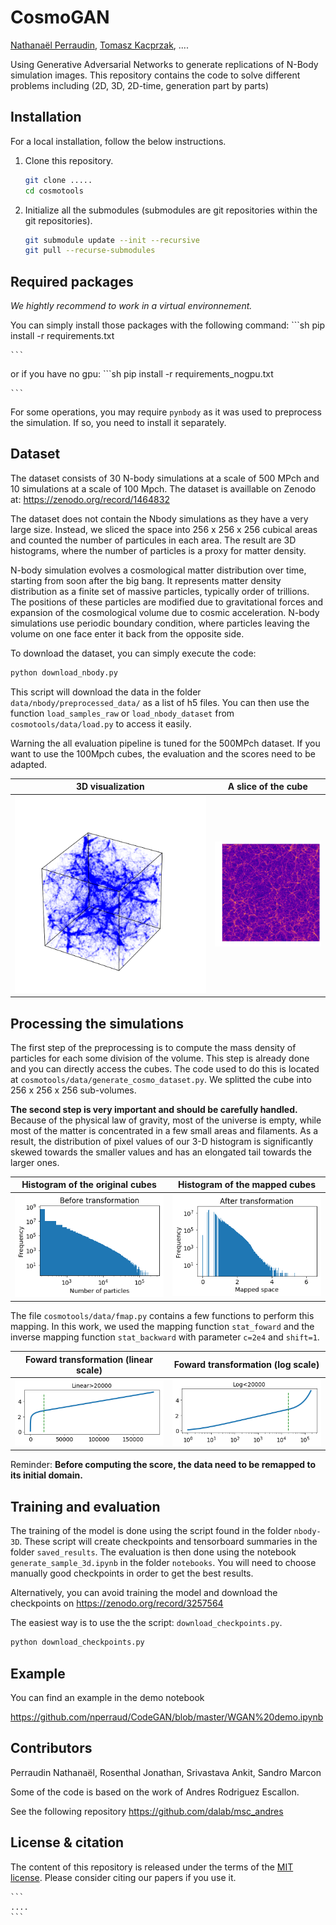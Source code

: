 # CosmoGAN

[Nathanaël Perraudin][nath], [Tomasz Kacprzak][tomek], ....

[nath]: https://perraudin.info
[tomek]: http://www.ipa.phys.ethz.ch/people/person-detail.MjEyNzM5.TGlzdC82NjQsNTkxMDczNDQw.html

Using Generative Adversarial Networks to generate replications of N-Body simulation images. This repository contains the code to solve different problems including (2D, 3D, 2D-time, generation part by parts)

## Installation

For a local installation, follow the below instructions.

1. Clone this repository.
   ```sh
   git clone .....
   cd cosmotools
   ```
2. Initialize all the submodules (submodules are git repositories within the git repositories).
	```sh
	git submodule update --init --recursive
	git pull --recurse-submodules
	```


## Required packages

*We hightly recommend to work in a virtual environnement.*

You can simply install those packages with the following command:
	```sh
	pip install -r requirements.txt
	
	```
or if you have no gpu:
	```sh
	pip install -r requirements_nogpu.txt
	
	```

For some operations, you may require `pynbody` as it was used to preprocess the simulation. If so, you need to install it separately.

## Dataset

The dataset consists of 30 N-body simulations at a scale of 500 MPch and 10 simulations at a scale of 100 Mpch. The dataset is availlable on Zenodo at: 
https://zenodo.org/record/1464832

The dataset does not contain the Nbody simulations as they have a very large size. Instead, we sliced the space into 256 x 256 x 256 cubical areas and counted the number of particules in each area. The result are 3D histograms, where the number of particles is a proxy for matter density.

N-body simulation evolves a cosmological matter distribution over time, starting from soon after the big bang.
It represents matter density distribution as a finite set of massive particles, typically order of trillions.
The positions of these particles are modified due to gravitational forces and expansion of the cosmological volume due to cosmic acceleration.
N-body simulations use periodic boundary condition, where particles leaving the volume on one face enter it back from the opposite side.

To download the dataset, you can simply execute the code:
```sh
python download_nbody.py
```

This script will download the data in the folder `data/nbody/preprocessed_data/` as a list of h5 files. You can then use the function `load_samples_raw` or `load_nbody_dataset` from `cosmotools/data/load.py` to access it easily.

Warning the all evaluation pipeline is tuned for the 500MPch dataset. If you want to use the 100Mpch cubes, the evaluation and the scores need to be adapted.

3D visualization           |  A slice of the cube
:-------------------------:|:-------------------------:
![](images/particle_in_space.png "3D visualization" )  |  ![](images/slice.png "A slice of the cube")



## Processing the simulations

The first step of the preprocessing is to compute the mass density of particles for each some division of the volume. This step is already done and you can directly access the cubes. The code used to do this is located at `cosmotools/data/generate_cosmo_dataset.py`. We splitted the cube into 256 x 256 x 256 sub-volumes.

**The second step is very important and should be carefully handled.** 
Because of the physical law of gravity, most of the universe is empty, while most of the matter is concentrated in a few small areas and filaments.
As a result, the distribution of pixel values of our 3-D histogram is significantly skewed towards the smaller values and has an elongated tail towards the larger ones. 
 
Histogram of the original cubes          |  Histogram of the mapped cubes
:-------------------------:|:-------------------------:
![](images/hist_raw.png "Histogram of the original cubes") | ![](images/hist_trans.png "Histogram of the mapped cubes")

The file `cosmotools/data/fmap.py` contains a few functions to perform this mapping. In this work, we used the mapping function `stat_foward` and the inverse mapping function `stat_backward` with parameter `c=2e4` and `shift=1`. 

Foward transformation (linear scale)         |  Foward transformation (log scale)    
:-------------------------:|:-------------------------:
![](images/trans_linear.png "Histogram of the original cubes") | ![](images/trans_log.png "Histogram of the mapped cubes")

Reminder: **Before computing the score, the data need to be remapped to its initial domain.**


## Training and evaluation
The training of the model is done using the script found in the folder `nbody-3D`. These script will create checkpoints and tensorboard summaries in the folder `saved_results`. The evaluation is then done using the notebook `generate_sample_3d.ipynb` in the folder `notebooks`. You will need to choose manually good checkpoints in order to get the best results.

Alternatively, you can avoid training the model and download the checkpoints on https://zenodo.org/record/3257564

The easiest way is to use the the script: `download_checkpoints.py`.
```sh
python download_checkpoints.py
```

## Example
You can find an example in the demo notebook

https://github.com/nperraud/CodeGAN/blob/master/WGAN%20demo.ipynb


## Contributors

Perraudin Nathanaël, Rosenthal Jonathan, Srivastava Ankit, Sandro Marcon

Some of the code is based on the work of Andres Rodriguez Escallon.

See the following repository https://github.com/dalab/msc_andres

## License & citation

The content of this repository is released under the terms of the [MIT license](LICENCE.txt).
Please consider citing our papers if you use it.

	```
	....
	```


